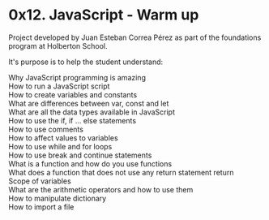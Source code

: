 # 0x12. JavaScript - Warm up

Project developed by Juan Esteban Correa Pérez as part of the foundations program at Holberton School.

It's purpose is to help the student understand:

Why JavaScript programming is amazing<br />
How to run a JavaScript script<br />
How to create variables and constants<br />
What are differences between var, const and let<br />
What are all the data types available in JavaScript<br />
How to use the if, if ... else statements<br />
How to use comments<br />
How to affect values to variables<br />
How to use while and for loops<br />
How to use break and continue statements<br />
What is a function and how do you use functions<br />
What does a function that does not use any return statement return<br />
Scope of variables<br />
What are the arithmetic operators and how to use them<br />
How to manipulate dictionary<br />
How to import a file<br />